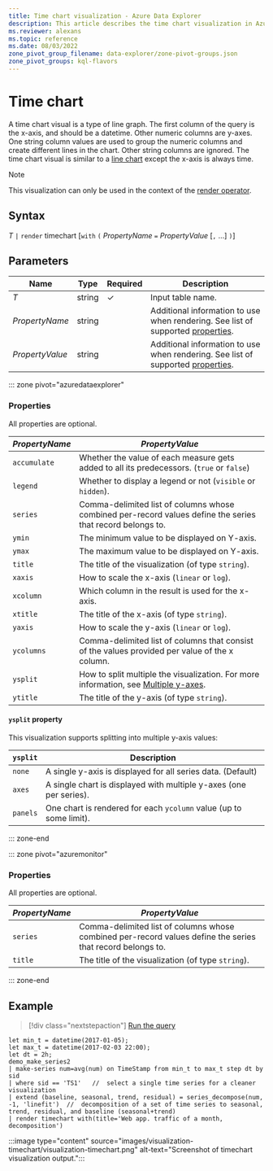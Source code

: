 ```yaml
---
title: Time chart visualization - Azure Data Explorer
description: This article describes the time chart visualization in Azure Data Explorer.
ms.reviewer: alexans
ms.topic: reference
ms.date: 08/03/2022
zone_pivot_group_filename: data-explorer/zone-pivot-groups.json
zone_pivot_groups: kql-flavors
---
```

# Time chart

A time chart visual is a type of line graph. The first column of the query is the x-axis, and should be a datetime. Other numeric columns are y-axes. One string column values are used to group the numeric columns and create different lines in the chart. Other string columns are ignored. The time chart visual is similar to a [line chart](visualization-linechart.md) except the x-axis is always time.

> [!NOTE]
> This visualization can only be used in the context of the [render operator](renderoperator.md).

## Syntax

*T* `|` `render` timechart [`with` `(` *PropertyName* `=` *PropertyValue* [`,` ...] `)`]

## Parameters

| Name | Type | Required | Description |
| -- | -- | -- | -- |
| *T* | string | &check; | Input table name.
| *PropertyName* | string | | Additional information to use when rendering. See list of supported [properties](#properties).
| *PropertyValue* | string | | Additional information to use when rendering. See list of supported [properties](#properties).

::: zone pivot="azuredataexplorer"

### Properties 

All properties are optional.

|*PropertyName*|*PropertyValue*                                                                   |
|--------------|----------------------------------------------------------------------------------|
|`accumulate`  |Whether the value of each measure gets added to all its predecessors. (`true` or `false`)|
|`legend`      |Whether to display a legend or not (`visible` or `hidden`).                       |
|`series`      |Comma-delimited list of columns whose combined per-record values define the series that record belongs to.|
|`ymin`        |The minimum value to be displayed on Y-axis.                                      |
|`ymax`        |The maximum value to be displayed on Y-axis.                                      |
|`title`       |The title of the visualization (of type `string`).                                |
|`xaxis`       |How to scale the x-axis (`linear` or `log`).                                      |
|`xcolumn`     |Which column in the result is used for the x-axis.                                |
|`xtitle`      |The title of the x-axis (of type `string`).                                       |
|`yaxis`       |How to scale the y-axis (`linear` or `log`).                                      |
|`ycolumns`    |Comma-delimited list of columns that consist of the values provided per value of the x column.|
|`ysplit`      |How to split multiple the visualization. For more information, see [Multiple y-axes](#ysplit-property).                             |
|`ytitle`      |The title of the y-axis (of type `string`).                                       |

#### `ysplit` property

This visualization supports splitting into multiple y-axis values:

|`ysplit`  |Description                                                       |
|----------|------------------------------------------------------------------|
|`none`    |A single y-axis is displayed for all series data. (Default)       |
|`axes`    |A single chart is displayed with multiple y-axes (one per series).|
|`panels`  |One chart is rendered for each `ycolumn` value (up to some limit).|

::: zone-end

::: zone pivot="azuremonitor"

### Properties 

All properties are optional.

|*PropertyName*|*PropertyValue*                                                                   |
|--------------|----------------------------------------------------------------------------------|
|`series`      |Comma-delimited list of columns whose combined per-record values define the series that record belongs to.|
|`title`       |The title of the visualization (of type `string`).                                |

::: zone-end

## Example

> [!div class="nextstepaction"]
> <a href="https://dataexplorer.azure.com/clusters/help/databases/Samples?query=H4sIAAAAAAAAA3WQ3WqEQAyF7/cpcqdS7aqlFLr4FLvQS4ka16HzIzPZn5Y+fDOrCy20V5mQk3O+jCYGo2zL0MCATKwMpXVZvRRlVZTP2W6jowKvfynqonyCun4ty1U3RFE97TYDGdcafKc2kFcU6s0XxLZYWrAn0+D5mErNwFk4iOme0cwwemdWInZrcGCao3f3AUENIF6XiTzdmqaB5LCvEgDYbgECaeoZUGb2qAkiLayho/My6DWhJQ9nFU6o1SeyclYs6cpkB0g7FA9lKZc1DM6izoG9jHLwJImylMmVi2c7UO/M7ALFU3IoqhySuD0qTrIF6S5RMQjcGOHkr+TxE06O/TcvBxSyOxikd+HDTZcJfKxyUzTsJ/QMF8VTyoo1NckbdYDz/Ci2OI6qXxiMszzlv+mS7BvAR09lEAIAAA==" target="_blank">Run the query</a>

```kusto 
let min_t = datetime(2017-01-05);
let max_t = datetime(2017-02-03 22:00);
let dt = 2h;
demo_make_series2
| make-series num=avg(num) on TimeStamp from min_t to max_t step dt by sid 
| where sid == 'TS1'   //  select a single time series for a cleaner visualization
| extend (baseline, seasonal, trend, residual) = series_decompose(num, -1, 'linefit')  //  decomposition of a set of time series to seasonal, trend, residual, and baseline (seasonal+trend)
| render timechart with(title='Web app. traffic of a month, decomposition')
```

:::image type="content" source="images/visualization-timechart/visualization-timechart.png" alt-text="Screenshot of timechart visualization output.":::